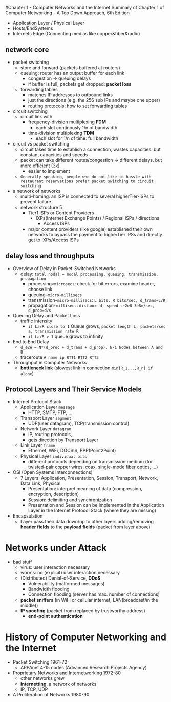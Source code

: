 #Chapter 1 - Computer Networks and the Internet
Summary of Chapter 1 of Computer Networking - A Top Down Approach, 6th Edition

- Application Layer / Physical Layer
- Hosts/EndSystems
- Internets Edge (Connecting medias like copper&fiber&radio)

## network core
- packet switching
  - store and forward (packets buffered at routers)
  - queuing: router has an output buffer for each link
    - congestion -> queuing delays 
    - if buffer is full, packets get dropped: **packet loss**
  - forwarding tables
    - matches IP addresses to outbound links
    - just the directions (e.g. the 256 sub IPs and maybe one upper)
    - routing protocols: how to set forwarding tables
- circuit switching 
  - circuit link with
    - frequency-division multiplexing **FDM**
      - each slot continously 1/n of bandwidth
    - time-division multiplexing **TDM**
      - each slot for 1/n of time: full bandwidth
- circuit vs packet switching
  - circuit takes time to establish a connection, wastes capacities. but constant capacities and speeds
  - packet can take different routes/congestion -> different delays. but more efficient (3x)
    - easier to implement
  - `Generally speaking, people who do not like to hassle with restaurant reservations prefer packet switching to circuit switching`
- a network of networks
  - multi-homing: an ISP is connected to several higherTier-ISPs to prevent failure
  - network structure 5
    - Tier1 ISPs or Content Providers
      - IXPs(Internet Exchange Points)  / Regional ISPs / directions
        - Access ISPs
    - major content providers (like google) established their own networks to bypass the payment to higherTier IPSs and directly get to IXPs/Access ISPs

## delay loss and throughputs
- Overview of Delay in Packet-Switched Networks 
  - delay: `total nodal = nodal processing, queuing, transmission, propagation`
    - processing`<microsecs`: check for bit errors, examine header, choose link 
    - queuing`~micro-millisecs`
    - transmission`~micro-millisecs`: `L bits, R bits/sec, d_trans=L/R`
    - propagation`~millisecs`: `distance d, speed s~2e8-3e8m/sec, d_prop=d/s`
- Queuing Delay and Packet Loss
  - traffic intensity
    - `if La/R close to 1` Queue grows, `packet length L, packets/sec a, transmission rate R`
    - `if La/R > 1` queue grows to infinity
- End to End Delay
  - `d_e2e = N*(d_proc + d_trans + d_prop), N-1 Nodes between A and B`
  - traceroute `# name ip RTT1 RTT2 RTT3`
- Throughput in Computer Networks
  - **bottleneck link** (slowest link in connection `min{R_1,..,R_n} if alone`)

## Protocol Layers and Their Service Models
- Internet Protocol Stack
  - Application Layer `message`
    - HTTP, SMTP, FTP, ...
  - Transport Layer `segment`
    - UDP(user datagram), TCP(transmission control)
  - Network Layer `datagram`
    - IP, routing protocols,
    - gets direction by Transport Layer
  - Link Layer `frame`
    - Ethernet, WiFi, DOCSIS, PPP(Point2Point)
  - Physical Layer `individual bits`
    - different protocols depending on transmission medium (for twisted-pair copper wires, coax, single-mode fiber optics, ...)
- OSI (Open Systems Interconnections)
  - 7 Layers: Application, Presentation, Session, Transport, Network, Data Link, Physical
    - Presentation: interpret meaning of data (compression, encryption, description)
    - Session: delimiting and synchronization
    - Presentation and Session can be implemented in the Application Layer in the Internet Protocol Stack (where they are missing)
- Encapsulation
  - Layer pass their data down/up to other layers adding/removing **header fields** to the **payload fields** (packet from layer above)

# Networks under Attack
- bad stuff
  - virus: user interaction necessary
  - worms: no (explicit) user interaction necessary
  - (Distributed) Denial-of-Service, **DDoS**
    - Vulnerability (malformed messages)
    - Bandwidth flooding
    - Connection flooding (server has max. number of connections)
  -  **packet sniffers** (in WiFi or cellular internet, LAN(broadcast/in the middle))
  - **IP spoofing** (packet.from replaced by trustworthy address)
    - **end-point authentication**

# History of Computer Networking and the Internet
- Packet Switching 1961-72
  - ARPAnet 4-15 nodes (Advanced Research Projects Agency)
- Proprietary Networks and Internetworking 1972-80
  - other networks grew
  - **internetting**, a network of networks
  - IP, TCP, UDP
- A Proliferation of Networks 1980-90
  

  